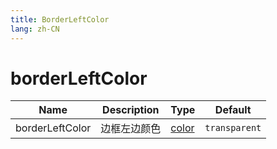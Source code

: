```yaml
---
title: BorderLeftColor
lang: zh-CN
---
```


# borderLeftColor

| Name               | Description      | Type                         | Default |
|--------------------|------------------|------------------------------| ------- |
| borderLeftColor        |   边框左边颜色        | [color](/zh-CN/css/color/rgb)| `transparent`|
